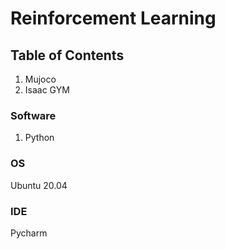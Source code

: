 # Reinforcement Learning

## Table of Contents

1. Mujoco 
2. Isaac GYM

### Software
1. Python

### OS
Ubuntu 20.04

### IDE
Pycharm
